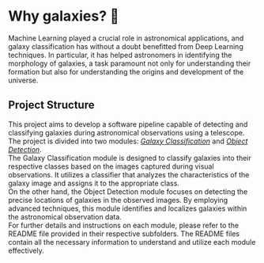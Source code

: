 # Why galaxies? :milky_way:

Machine Learning played a crucial role in astronomical applications, and galaxy classification has without a doubt benefitted from Deep Learning techniques. In particular, it has helped astronomers in identifying the morphology of galaxies, a task paramount not only for understanding their formation but also for understanding the origins and development of the universe. 


## Project Structure

This project aims to develop a software pipeline capable of detecting and classifying galaxies during astronomical observations using a telescope. The project is divided into two modules: [*Galaxy Classification*](./GalaxyClassification) and [*Object Detection*](./ObjectDetection).<br>
The Galaxy Classification module is designed to classify galaxies into their respective classes based on the images captured during visual observations. It utilizes a classifier that analyzes the characteristics of the galaxy image and assigns it to the appropriate class.<br>
On the other hand, the Object Detection module focuses on detecting the precise locations of galaxies in the observed images. By employing advanced techniques, this module identifies and localizes galaxies within the astronomical observation data.<br>
For further details and instructions on each module, please refer to the README file provided in their respective subfolders. The README files contain all the necessary information to understand and utilize each module effectively.

